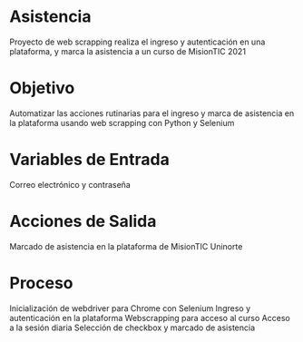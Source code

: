 # Asistencia
Proyecto de web scrapping realiza el ingreso y autenticación en una plataforma, y marca la asistencia a un curso de MisionTIC 2021

# Objetivo
Automatizar las acciones rutinarias para el ingreso y marca de asistencia en la plataforma usando web scrapping con Python y Selenium

# Variables de Entrada
Correo electrónico y contraseña

# Acciones de Salida
Marcado de asistencia en la plataforma de MisionTIC Uninorte

# Proceso
Inicialización de webdriver para Chrome con Selenium
Ingreso y autenticación en la plataforma
Webscrapping para acceso al curso
Acceso a la sesión diaria
Selección de checkbox y marcado de asistencia
